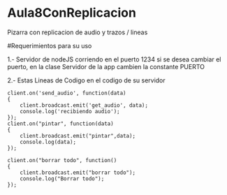 # Aula8ConReplicacion
Pizarra con replicacion de audio y trazos / lineas 


#Requerimientos para su uso

1.- Servidor de nodeJS corriendo en el puerto 1234 
    si se desea cambiar el puerto, en la clase Servidor de la app cambien la constante PUERTO
    
2.- Estas Lineas de Codigo en el codigo de su servidor

    client.on('send_audio', function(data)
    {
        client.broadcast.emit('get_audio', data);
        console.log('recibiendo audio');
    });
    client.on("pintar", function(data)
    {
        client.broadcast.emit("pintar",data);
        console.log(data);
    });

    client.on("borrar todo", function()
    {
        client.broadcast.emit("borrar todo");
        console.log("Borrar todo");
    });
